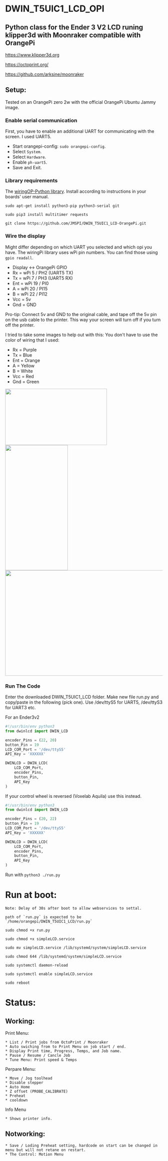# DWIN_T5UIC1_LCD_OPI

## Python class for the Ender 3 V2 LCD runing klipper3d with Moonraker compatible with OrangePi

https://www.klipper3d.org

https://octoprint.org/

https://github.com/arksine/moonraker


## Setup:

Tested on an OrangePi zero 2w with the official OrangePi Ubuntu Jammy image.

### Enable serial communication
  First, you have to enable an additional UART for communicating with the screen. I used UART5.

  * Start orangepi-config: `sudo orangepi-config`.
  * Select `System`.
  * Select `Hardware`.
  * Enable `ph-uart5`.
  * Save and Exit.
  

### Library requirements

   The [wiringOP-Python library](https://github.com/orangepi-xunlong/wiringOP). Install according to instructions in your boards' user manual.

  `sudo apt-get install python3-pip python3-serial git`

  `sudo pip3 install multitimer requests`

  `git clone https://github.com/JMSPI/DWIN_T5UIC1_LCD-OrangePi.git`

### Wire the display 

Might differ depending on which UART you selected and which opi you have. The wiringPi library uses wPi pin numbers. You can find those using `gpio readall`.

  * Display <-> OrangePi GPIO
  * Rx  =   wPi 5 / PH2  (UART5 TX)
  * Tx  =   wPi 7 / PH3 (UART5 RX)
  * Ent =   wPi 19 / PI0
  * A   =   wPi 20 / PI15
  * B   =   wPi 22 / PI12
  * Vcc =   5v
  * Gnd =   GND

Pro-tip: Connect 5v and GND to the original cable, and tape off the 5v pin on the usb cable to the printer. This way your screen will turn off if you turn off the printer.

I tried to take some images to help out with this: You don't have to use the color of wiring that I used:

  * Rx  =   Purple
  * Tx  =   Blue
  * Ent =   Orange
  * A   =   Yellow
  * B   =   White
  * Vcc =   Red
  * Gnd =   Green

<img src ="images/panel.png?raw=true" width="325" height="180">

<img src ="images/wire1.png?raw=true" width="200" height="400"> 

<img src ="images/opi2w pinout.png?raw=true" width="512" height="337">


### Run The Code

Enter the downloaded DWIN_T5UIC1_LCD folder.
Make new file run.py and copy/paste in the following (pick one).
Use /dev/ttyS5 for UART5, /dev/ttyS3 for UART3 etc.

For an Ender3v2
```python
#!/usr/bin/env python3
from dwinlcd import DWIN_LCD

encoder_Pins = (22, 20)
button_Pin = 19
LCD_COM_Port = '/dev/ttyS5'
API_Key = 'XXXXXX'

DWINLCD = DWIN_LCD(
	LCD_COM_Port,
	encoder_Pins,
	button_Pin,
	API_Key
)
```

If your control wheel is reversed (Voxelab Aquila) use this instead.
```python
#!/usr/bin/env python3
from dwinlcd import DWIN_LCD

encoder_Pins = (20, 22)
button_Pin = 19
LCD_COM_Port = '/dev/ttyS5'
API_Key = 'XXXXXX'

DWINLCD = DWIN_LCD(
	LCD_COM_Port,
	encoder_Pins,
	button_Pin,
	API_Key
)
```

Run with `python3 ./run.py`

# Run at boot:

	Note: Delay of 30s after boot to allow webservices to settal.
	
	path of `run.py` is expected to be `/home/orangepi/DWIN_T5UIC1_LCD/run.py`

   `sudo chmod +x run.py`
   
   `sudo chmod +x simpleLCD.service`
   
   `sudo mv simpleLCD.service /lib/systemd/system/simpleLCD.service`
   
   `sudo chmod 644 /lib/systemd/system/simpleLCD.service`
   
   `sudo systemctl daemon-reload`
   
   `sudo systemctl enable simpleLCD.service`
   
   `sudo reboot`
   
   

# Status:

## Working:

 Print Menu:
 
    * List / Print jobs from OctoPrint / Moonraker
    * Auto swiching from to Print Menu on job start / end.
    * Display Print time, Progress, Temps, and Job name.
    * Pause / Resume / Cancle Job
    * Tune Menu: Print speed & Temps

 Perpare Menu:
 
    * Move / Jog toolhead
    * Disable stepper
    * Auto Home
    * Z offset (PROBE_CALIBRATE)
    * Preheat
    * cooldown
 
 Info Menu
 
    * Shows printer info.

## Notworking:
    * Save / Loding Preheat setting, hardcode on start can be changed in menu but will not retane on restart.
    * The Control: Motion Menu
